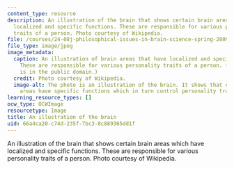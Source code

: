 ```yaml
---
content_type: resource
description: An illustration of the brain that shows certain brain areas which have
  localized and specific functions. These are responsible for various personality
  traits of a person. Photo courtesy of Wikipedia.
file: /courses/24-08j-philosophical-issues-in-brain-science-spring-2009/66a4ca20c74d235f7bc38c889365dd1f_24-08js09.jpg
file_type: image/jpeg
image_metadata:
  caption: An illustration of brain areas that have localized and specific functions.
    These are responsible for various personality traits of a person. (This image
    is in the public domain.)
  credit: Photo courtesy of Wikipedia.
  image-alt: The photo is an illustration of the brain. It shows that certain brain
    areas have specific functions which in turn control personality traits.
learning_resource_types: []
ocw_type: OCWImage
resourcetype: Image
title: An illustration of the brain
uid: 66a4ca20-c74d-235f-7bc3-8c889365dd1f
---
```

An illustration of the brain that shows certain brain areas which have localized and specific functions. These are responsible for various personality traits of a person. Photo courtesy of Wikipedia.

